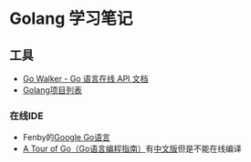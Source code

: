 # Golang 学习笔记

## 工具

- [Go Walker - Go 语言在线 API 文档](https://gowalker.org/)
- [Golang项目列表](https://github.com/golang/go/wiki/Projects)

### 在线IDE

- Fenby的[Google Go语言](http://www.fenby.com/courses/google-goyu-yan/)
- [A Tour of Go（Go语言编程指南）](https://tour.golang.org/welcome/1)有[中文版](https://tour.go-zh.org/)但是不能在线编译

